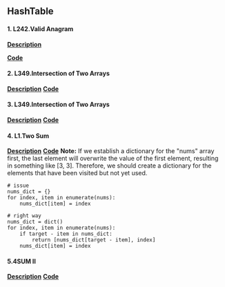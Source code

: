 ## HashTable

#### 1. L242.Valid Anagram

**[Description](https://leetcode.com/problems/valid-anagram/description/)**

**[Code](./242.valid-anagram.py)**

#### 2. L349.Intersection of Two Arrays
**[Description](https://leetcode.com/problems/intersection-of-two-arrays/description/)**
**[Code](./349.intersection-of-two-arrays.py)**

#### 3. L349.Intersection of Two Arrays
**[Description](https://leetcode.com/problems/happy-number/description/)**
**[Code](./202.happy-number.py)**

#### 4. L1.Two Sum
**[Description](https://leetcode.com/problems/two-sum/description/)**
**[Code](./1.two-sum.py)**
**Note:**
If we establish a dictionary for the "nums" array first, the last element will overwrite the value of the first element, resulting in something like [3, 3]. Therefore, we should create a dictionary for the elements that have been visited but not yet used.
```
# issue
nums_dict = {}
for index, item in enumerate(nums):
    nums_dict[item] = index
```

```
# right way
nums_dict = dict()
for index, item in enumerate(nums):
    if target - item in nums_dict:
        return [nums_dict[target - item], index]
    nums_dict[item] = index
```

#### 5.4SUM II
**[Description](https://leetcode.com/problems/4sum-ii/description/)**
**[Code](./454.4-sum-ii.py)**
